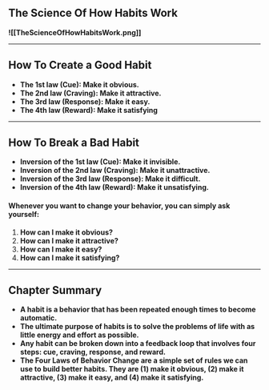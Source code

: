 ## **The Science Of How Habits Work**
**![[TheScienceOfHowHabitsWork.png]]**

---
## **How To Create a Good Habit**




- **The 1st law (Cue): Make it obvious.**
- **The 2nd law (Craving): Make it attractive.**
- **The 3rd law (Response): Make it easy.**
- **The 4th law (Reward): Make it satisfying**

---
## **How To Break a Bad Habit**


- **Inversion of the 1st law (Cue): Make it invisible.**
- **Inversion of the 2nd law (Craving): Make it unattractive.**
- **Inversion of the 3rd law (Response): Make it difficult.**
- **Inversion of the 4th law (Reward): Make it unsatisfying.**

#### **Whenever you want to change your behavior, you can simply ask yourself:**

1. **How can I make it obvious?**
2. **How can I make it attractive?**
3. **How can I make it easy?**
4. **How can I make it satisfying?**

---
## **Chapter Summary**

- **A habit is a behavior that has been repeated enough times to become**
  **automatic.**
- **The ultimate purpose of habits is to solve the problems of life with as**
  **little energy and effort as possible.**
- **Any habit can be broken down into a feedback loop that involves four**
  **steps: cue, craving, response, and reward.**
- **The Four Laws of Behavior Change are a simple set of rules we can**
  **use to build better habits. They are (1) make it obvious, (2) make it**
  **attractive, (3) make it easy, and (4) make it satisfying.**
